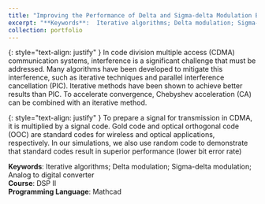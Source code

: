 ```yaml
---
title: "Improving the Performance of Delta and Sigma-delta Modulation Based on Iterative Algorithms"
excerpt: "**Keywords**:  Iterative algorithms; Delta modulation; Sigma-delta modulation; Analog to digital converter<br>**Course**: DSP II"
collection: portfolio
---
```

{: style="text-align: justify" }
In code division multiple access (CDMA) communication systems, interference is a significant challenge that must be addressed. Many algorithms have been developed to mitigate this interference, such as iterative techniques and parallel interference cancellation (PIC). Iterative methods have been shown to achieve better results than PIC. To accelerate convergence, Chebyshev acceleration (CA) can be combined with an iterative method.

{: style="text-align: justify" }
To prepare a signal for transmission in CDMA, it is multiplied by a signal code. Gold code and optical orthogonal code (OOC) are standard codes for wireless and optical applications, respectively. In our simulations, we also use random code to demonstrate that standard codes result in superior performance (lower bit error rate)


**Keywords**:  Iterative algorithms; Delta modulation; Sigma-delta modulation; Analog to digital converter<br>**Course**: DSP II<br>**Programming Language**: Mathcad
